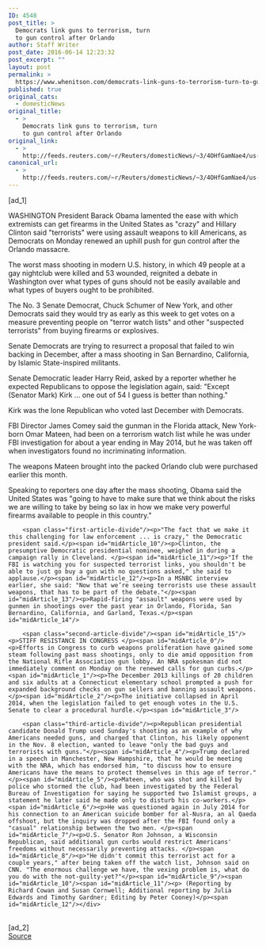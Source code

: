 ```yaml
---
ID: 4548
post_title: >
  Democrats link guns to terrorism, turn
  to gun control after Orlando
author: Staff Writer
post_date: 2016-06-14 12:23:32
post_excerpt: ""
layout: post
permalink: >
  https://www.whenitson.com/democrats-link-guns-to-terrorism-turn-to-gun-control-after-orlando/
published: true
original_cats:
  - domesticNews
original_title:
  - >
    Democrats link guns to terrorism, turn
    to gun control after Orlando
original_link:
  - >
    http://feeds.reuters.com/~r/Reuters/domesticNews/~3/4OHfGamNae4/us-florida-shooting-guns-idUSKCN0YZ2DV
canonical_url:
  - >
    http://feeds.reuters.com/~r/Reuters/domesticNews/~3/4OHfGamNae4/us-florida-shooting-guns-idUSKCN0YZ2DV
---
```

 [ad_1]
<br><div id="articleText">
<span id="midArticle_start"/>

<span id="midArticle_0"/><span class="focusParagraph" readability="5"><p><span class="articleLocation">WASHINGTON</span> President Barack Obama lamented the ease with which extremists can get firearms in the United States as "crazy" and Hillary Clinton said "terrorists" were using assault weapons to kill Americans, as Democrats on Monday renewed an uphill push for gun control after the Orlando massacre.</p></span><span id="midArticle_1"/><p>The worst mass shooting in modern U.S. history, in which 49 people at a gay nightclub were killed and 53 wounded, reignited a debate in Washington over what types of guns should not be easily available and what types of buyers ought to be prohibited.</p><span id="midArticle_2"/><p>The No. 3 Senate Democrat, Chuck Schumer of New York, and other Democrats said they would try as early as this week to get votes on a measure preventing people on "terror watch lists" and other "suspected terrorists" from buying firearms or explosives.</p><span id="midArticle_3"/><p>Senate Democrats are trying to resurrect a proposal that failed to win backing in December, after a mass shooting in San Bernardino, California, by Islamic State-inspired militants.</p><span id="midArticle_4"/><p>Senate Democratic leader Harry Reid, asked by a reporter whether he expected Republicans to oppose the legislation again, said: "Except (Senator Mark) Kirk ... one out of 54 I guess is better than nothing."</p><span id="midArticle_5"/><p>Kirk was the lone Republican who voted last December with Democrats.       </p><span id="midArticle_6"/><p>FBI Director James Comey said the gunman in the Florida attack, New York-born Omar Mateen, had been on a terrorism watch list while he was under FBI investigation for about a year ending in May 2014, but he was taken off when investigators found no incriminating information.</p><span id="midArticle_7"/><p>The weapons Mateen brought into the packed Orlando club were purchased earlier this month.</p><span id="midArticle_8"/><p>Speaking to reporters one day after the mass shooting, Obama said the United States was "going to have to make sure that we think about the risks we are willing to take by being so lax in how we make very powerful firearms available to people in this country."</p><span id="midArticle_9"/>
        
        <span class="first-article-divide"/><p>"The fact that we make it this challenging for law enforcement ... is crazy," the Democratic president said.</p><span id="midArticle_10"/><p>Clinton, the presumptive Democratic presidential nominee, weighed in during a campaign rally in Cleveland. </p><span id="midArticle_11"/><p>"If the FBI is watching you for suspected terrorist links, you shouldn't be able to just go buy a gun with no questions asked," she said to applause.</p><span id="midArticle_12"/><p>In a MSNBC interview earlier, she said: "Now that we’re seeing terrorists use these assault weapons, that has to be part of the debate."</p><span id="midArticle_13"/><p>Rapid-firing "assault" weapons were used by gunmen in shootings over the past year in Orlando, Florida, San Bernardino, California, and Garland, Texas.</p><span id="midArticle_14"/>
        
        <span class="second-article-divide"/><span id="midArticle_15"/><p>STIFF RESISTANCE IN CONGRESS </p><span id="midArticle_0"/><p>Efforts in Congress to curb weapons proliferation have gained some steam following past mass shootings, only to die amid opposition from the National Rifle Association gun lobby. An NRA spokesman did not immediately comment on Monday on the renewed calls for gun curbs.</p><span id="midArticle_1"/><p>The December 2013 killings of 20 children and six adults at a Connecticut elementary school prompted a push for expanded background checks on gun sellers and banning assault weapons.</p><span id="midArticle_2"/><p>The initiative collapsed in April 2014, when the legislation failed to get enough votes in the U.S. Senate to clear a procedural hurdle.</p><span id="midArticle_3"/>
        
        <span class="third-article-divide"/><p>Republican presidential candidate Donald Trump used Sunday's shooting as an example of why Americans needed guns, and charged that Clinton, his likely opponent in the Nov. 8 election, wanted to leave "only the bad guys and terrorists with guns."</p><span id="midArticle_4"/><p>Trump declared in a speech in Manchester, New Hampshire, that he would be meeting with the NRA, which has endorsed him, "to discuss how to ensure Americans have the means to protect themselves in this age of terror."</p><span id="midArticle_5"/><p>Mateen, who was shot and killed by police who stormed the club, had been investigated by the Federal Bureau of Investigation for saying he supported two Islamist groups, a statement he later said he made only to disturb his co-workers.</p><span id="midArticle_6"/><p>He was questioned again in July 2014 for his connection to an American suicide bomber for al-Nusra, an al Qaeda offshoot, but the inquiry was dropped after the FBI found only a "casual" relationship between the two men. </p><span id="midArticle_7"/><p>U.S. Senator Ron Johnson, a Wisconsin Republican, said additional gun curbs would restrict Americans' freedoms without necessarily preventing attacks. </p><span id="midArticle_8"/><p>"He didn't commit this terrorist act for a couple years," after being taken off the watch list, Johnson said on CNN. "The enormous challenge we have, the vexing problem is, what do you do with the not-guilty-yet?"</p><span id="midArticle_9"/><span id="midArticle_10"/><span id="midArticle_11"/><p> (Reporting by Richard Cowan and Susan Cornwell; Additional reporting by Julia Edwards and Timothy Gardner; Editing by Peter Cooney)</p><span id="midArticle_12"/></div>
<br>[ad_2]
<br><a href="http://feeds.reuters.com/~r/Reuters/domesticNews/~3/4OHfGamNae4/us-florida-shooting-guns-idUSKCN0YZ2DV">Source </a>